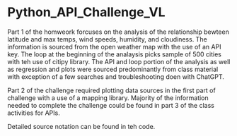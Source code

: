 # Python_API_Challenge_VL

Part 1 of the homweork forcuses on the analysis of the relationship bewteen latitude and max temps, wind speeds, humidity, and cloudiness. The information is sourced from the 
open weather map with the use of an API key. The loop at the beginning of the analaysis picks sample of 500 cities with teh use of citipy library. 
The API and loop portion of the analysis as well as regression and plots were sourced predominantly from class material with exception of a few searches and troubleshooting 
doen with ChatGPT. 

Part 2 of the challenge required plotting data sources in the first part of challenge with a use of a mapping library. Majority of the information needed to complete 
the challenge could be found in part 3 of the class activities for APIs. 

Detailed source notation can be found in teh code. 
